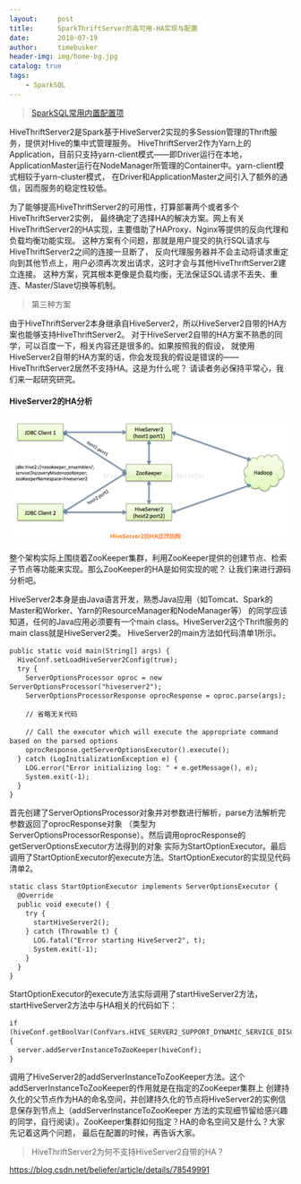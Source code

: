 ```yaml
---
layout:     post
title:      SparkThriftServer的高可用-HA实现与配置
date:       2018-07-19
author:     timebusker
header-img: img/home-bg.jpg
catalog: true
tags:
    - SparkSQL
---
```


> [SparkSQL常用内置配置项](https://www.cnblogs.com/pekkle/p/10525757.html)

HiveThriftServer2是Spark基于HiveServer2实现的多Session管理的Thrift服务，提供对Hive的集中式管理服务。
HiveThriftServer2作为Yarn上的Application，目前只支持yarn-client模式——即Driver运行在本地，
ApplicationMaster运行在NodeManager所管理的Container中。yarn-client模式相较于yarn-cluster模式，
在Driver和ApplicationMaster之间引入了额外的通信，因而服务的稳定性较低。

为了能够提高HiveThriftServer2的可用性，打算部署两个或者多个HiveThriftServer2实例，
最终确定了选择HA的解决方案。网上有关HiveThriftServer2的HA实现，主要借助了HAProxy、Nginx等提供的反向代理和负载均衡功能实现。
这种方案有个问题，那就是用户提交的执行SQL请求与HiveThriftServer2之间的连接一旦断了，
反向代理服务器并不会主动将请求重定向到其他节点上，用户必须再次发出请求，这时才会与其他HiveThriftServer2建立连接。
这种方案，究其根本更像是负载均衡，无法保证SQL请求不丢失、重连、Master/Slave切换等机制。

> 第三种方案

由于HiveThriftServer2本身继承自HiveServer2，所以HiveServer2自带的HA方案也能够支持HiveThriftServer2。
对于HiveServer2自带的HA方案不熟悉的同学，可以百度一下，相关内容还是很多的。如果按照我的假设，
就使用HiveServer2自带的HA方案的话，你会发现我的假设是错误的——HiveThriftServer2居然不支持HA。这是为什么呢？
请读者务必保持平常心，我们来一起研究研究。

#### HiveServer2的HA分析
![HiveServer2的HA原理的图](/img/sparksql/3.png)

整个架构实际上围绕着ZooKeeper集群，利用ZooKeeper提供的创建节点、检索子节点等功能来实现。那么ZooKeeper的HA是如何实现的呢？
让我们来进行源码分析吧。

HiveServer2本身是由Java语言开发，熟悉Java应用（如Tomcat、Spark的Master和Worker、Yarn的ResourceManager和NodeManager等）
的同学应该知道，任何的Java应用必须要有一个main class。HiveServer2这个Thrift服务的main class就是HiveServer2类。
HiveServer2的main方法如代码清单1所示。

```
public static void main(String[] args) {
  HiveConf.setLoadHiveServer2Config(true);
  try {
    ServerOptionsProcessor oproc = new ServerOptionsProcessor("hiveserver2");
    ServerOptionsProcessorResponse oprocResponse = oproc.parse(args);

    // 省略无关代码

    // Call the executor which will execute the appropriate command based on the parsed options
    oprocResponse.getServerOptionsExecutor().execute();
  } catch (LogInitializationException e) {
    LOG.error("Error initializing log: " + e.getMessage(), e);
    System.exit(-1);
  }
}
```

首先创建了ServerOptionsProcessor对象并对参数进行解析，parse方法解析完参数返回了oprocResponse对象
（类型为ServerOptionsProcessorResponse）。然后调用oprocResponse的getServerOptionsExecutor方法得到的对象
实际为StartOptionExecutor。最后调用了StartOptionExecutor的execute方法。StartOptionExecutor的实现见代码清单2。

```
static class StartOptionExecutor implements ServerOptionsExecutor {
  @Override
  public void execute() {
    try {
      startHiveServer2();
    } catch (Throwable t) {
      LOG.fatal("Error starting HiveServer2", t);
      System.exit(-1);
    }
  }
}
```

StartOptionExecutor的execute方法实际调用了startHiveServer2方法，startHiveServer2方法中与HA相关的代码如下：

```
if (hiveConf.getBoolVar(ConfVars.HIVE_SERVER2_SUPPORT_DYNAMIC_SERVICE_DISCOVERY)) {
  server.addServerInstanceToZooKeeper(hiveConf);
}
```

调用了HiveServer2的addServerInstanceToZooKeeper方法。这个addServerInstanceToZooKeeper的作用就是在指定的ZooKeeper集群上
创建持久化的父节点作为HA的命名空间，并创建持久化的节点将HiveServer2的实例信息保存到节点上（addServerInstanceToZooKeeper
方法的实现细节留给感兴趣的同学，自行阅读）。ZooKeeper集群如何指定？HA的命名空间又是什么？大家先记着这两个问题，
最后在配置的时候，再告诉大家。

> HiveThriftServer2为何不支持HiveServer2自带的HA？

https://blog.csdn.net/beliefer/article/details/78549991



























